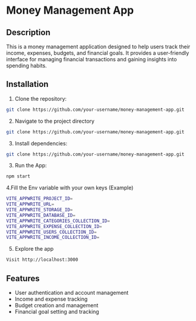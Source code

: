 
# Money Management App


## Description

This is a money management application designed to help users track their income, expenses, budgets, and financial goals. It provides a user-friendly interface for managing financial transactions and gaining insights into spending habits.

## Installation

1. Clone the repository:
```bash
git clone https://github.com/your-username/money-management-app.git
```
2. Navigate to the project directory
```bash
git clone https://github.com/your-username/money-management-app.git
```
3. Install dependencies:

```bash
git clone https://github.com/your-username/money-management-app.git
```

3. Run the App:

```bash
npm start
```
4.Fill the Env variable with your own keys (Example)
```bash
VITE_APPWRITE_PROJECT_ID=
VITE_APPWRITE_URL=
VITE_APPWRITE_STORAGE_ID=
VITE_APPWRITE_DATABASE_ID=
VITE_APPWRITE_CATEGORIES_COLLECTION_ID=
VITE_APPWRITE_EXPENSE_COLLECTION_ID=
VITE_APPWRITE_USERS_COLLECTION_ID=
VITE_APPWRITE_INCOME_COLLECTION_ID=
```
5. Explore the app
```bash
Visit http://localhost:3000 
```

## Features

- User authentication and account management 
- Income and expense tracking
- Budget creation and management
- Financial goal setting and tracking 
